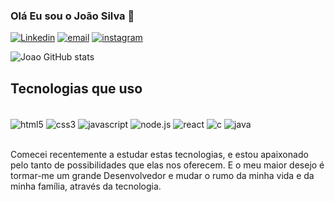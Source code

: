 
### Olá Eu sou o João Silva 👋

[![Linkedin](https://img.shields.io/badge/LinkedIn-0077B5?style=for-the-badge&logo=linkedin&logoColor=white)](https://www.linkedin.com/in/joão-cardoso-da-silva)
[![email](https://img.shields.io/badge/Gmail-D14836?style=for-the-badge&logo=gmail&logoColor=white)](joaocardosodasilva78@outlook.com)
[![instagram](https://img.shields.io/badge/Instagram-E4405F?style=for-the-badge&logo=instagram&logoColor=white)](https://www.instagram.com/euclides_king)

![Joao GitHub stats](https://github-readme-stats.vercel.app/api?username=joao-dad&show_icons=true&theme=dracula)

## Tecnologias que uso

<div staly="display: inline_block"><br/>
    <img align="center" alt="html5" src="https://img.shields.io/badge/HTML5-E34F26?style=for-the-badge&logo=html5&logoColor=white" />
    <img align="center" alt="css3" src="https://img.shields.io/badge/CSS3-1572B6?style=for-the-badge&logo=css3&logoColor=white" />
    <img align="center" alt="javascript" src="https://img.shields.io/badge/JavaScript-323330?style=for-the-badge&logo=javascript&logoColor=F7DF1E" />
    <img align="center" alt="node.js" src="https://img.shields.io/badge/Node.js-43853D?style=for-the-badge&logo=node.js&logoColor=white" />
    <img align="center" alt="react" src="https://img.shields.io/badge/React-20232A?style=for-the-badge&logo=react&logoColor=61DAFB" />
    <img align="center" alt="c" src="https://img.shields.io/badge/C-00599C?style=for-the-badge&logo=c&logoColor=white" />
    <img align="center" alt="java" src="https://img.shields.io/badge/Java-ED8B00?style=for-the-badge&logo=openjdk&logoColor=white" />
</div><br/>

Comecei recentemente a estudar estas tecnologias, e estou apaixonado pelo tanto de possibilidades que elas nos oferecem. E o meu maior desejo é tormar-me um grande Desenvolvedor e mudar o rumo da minha vida e da minha família, através da tecnologia.
